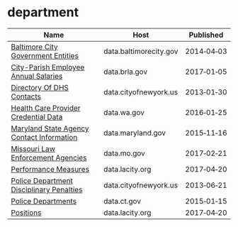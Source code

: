 # department

Name | Host | Published
---- | ---- | ---------
[Baltimore City Government Entities](../datasets/cut3-c4bx.md) | data.baltimorecity.gov | 2014&#x2011;04&#x2011;03
[City-Parish Employee Annual Salaries](../datasets/g5c2-myyj.md) | data.brla.gov | 2017&#x2011;01&#x2011;05
[Directory Of DHS Contacts](../datasets/cete-9g3v.md) | data.cityofnewyork.us | 2013&#x2011;01&#x2011;30
[Health Care Provider Credential Data](../datasets/qxh8-f4bd.md) | data.wa.gov | 2016&#x2011;01&#x2011;25
[Maryland State Agency Contact Information](../datasets/jfbi-sxb5.md) | data.maryland.gov | 2015&#x2011;11&#x2011;16
[Missouri Law Enforcement Agencies](../datasets/cgbu-k38b.md) | data.mo.gov | 2017&#x2011;02&#x2011;21
[Performance Measures](../datasets/bywz-284j.md) | data.lacity.org | 2017&#x2011;04&#x2011;20
[Police Department Disciplinary Penalties](../datasets/ns22-2dcm.md) | data.cityofnewyork.us | 2013&#x2011;06&#x2011;21
[Police Departments](../datasets/k2zz-z5mw.md) | data.ct.gov | 2015&#x2011;01&#x2011;15
[Positions](../datasets/46qe-t7np.md) | data.lacity.org | 2017&#x2011;04&#x2011;20

